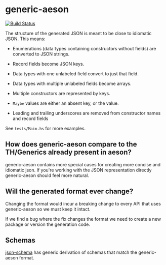 # generic-aeson

[![Build Status](https://travis-ci.org/silkapp/generic-aeson.svg?branch=master)](https://travis-ci.org/silkapp/generic-aeson)

The structure of the generated JSON is meant to be close to
idiomatic JSON. This means:

* Enumerations (data types containing constructors without fields) are converted to JSON strings.

* Record fields become JSON keys.

* Data types with one unlabeled field convert to just that field.

* Data types with multiple unlabeled fields become arrays.

* Multiple constructors are represented by keys.

* `Maybe` values are either an absent key, or the value.

* Leading and trailing underscores are removed from constructor names and record fields

See `tests/Main.hs` for more examples.


## How does generic-aeson compare to the TH/Generics already present in aeson?

generic-aeson contains more special cases for creating more concise
and idiomatic json. If you're working with the JSON representation
directly generic-aeson should feel more natural.

## Will the generated format ever change?

Changing the format would incur a breaking change to every API that
uses generic-aeson so we must keep it intact.

If we find a bug where the fix changes the format we need to create a
new package or version the generation code.

## Schemas

[json-schema](http://hackage.haskell.org/package/json-schema) has
generic derivation of schemas that match the generic-aeson format.

